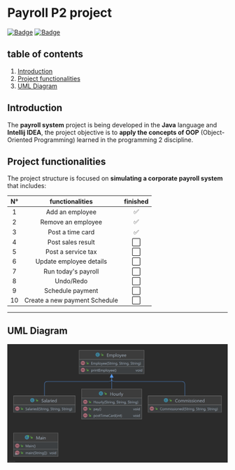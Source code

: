 # Payroll P2 project
[![Badge](https://img.shields.io/static/v1?label=License&message=MIT&color=green&style=for-the-badge&logo=GITHUB)](https://github.com/DaniloVFreire/Payroll)
[![Badge](https://img.shields.io/static/v1?label=State&message=Inprogress&color=yellow&style=for-the-badge&logo=GITHUB)](https://github.com/DaniloVFreire/Payroll/blob/main/LICENSE)
## table of contents


1. [Introduction](#introduction)
2. [Project functionalities](#project-functionalities)
3. [UML Diagram](#uml-diagram)

## Introduction

The **payroll system** project is being developed in the **Java** language
and **Intellij IDEA**, the project objective is to **apply the
concepts of OOP** (Object-Oriented Programming) learned in
the programming 2 discipline.

## Project functionalities

The project structure is focused on **simulating
a corporate payroll system** that includes:

| N° |             functionalities              | finished |
| :--------: | :-------------------------------:| :---------:|     
|     1    |  Add an employee               |:white_check_mark:
|     2    |  Remove an employee            |:white_check_mark:
|     3    |  Post a time card              |:white_check_mark:
|     4    |  Post sales result             |:white_large_square:
|     5    |  Post a service tax            |:white_large_square:
|     6    |  Update employee details       |:white_large_square:
|     7    |  Run today's payroll           |:white_large_square:
|     8    |  Undo/Redo                     |:white_large_square:
|     9    |  Schedule payment              |:white_large_square:
|    10    |  Create a new payment Schedule |:white_large_square:
---

## UML Diagram

![UML Diagram](UML%20Diagram.png)


